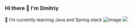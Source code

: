 ### Hi there 👋 I'm Dmitriy
🌱 I’m currently learning  Java and Spring stack
![image]({https://img.shields.io/badge/Telegram-2CA5E0?style=for-the-badge&logo=telegram&logoColor=white})
<img src="{https://img.shields.io/badge/Telegram-2CA5E0?style=for-the-badge&logo=telegram&logoColor=white}" />

    
      
